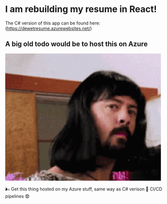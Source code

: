 # I am rebuilding my resume in React!

The C# version of this app can be found here: (https://dewetresume.azurewebsites.net/)

## A big old todo would be to host this on Azure

![alt text](image.png)

🌬️ Get this thing hosted on my Azure stuff, same way as C# verison
🪈 CI/CD pipelines 😨
